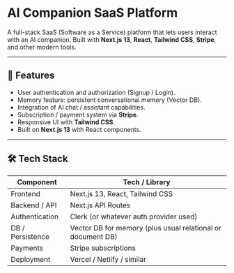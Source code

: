 # AI Companion SaaS Platform

A full-stack SaaS (Software as a Service) platform that lets users interact with an AI companion. Built with **Next.js 13**, **React**, **Tailwind CSS**, **Stripe**, and other modern tools.

---

## 🚀 Features

- User authentication and authorization (Signup / Login).  
- Memory feature: persistent conversational memory (Vector DB).  
- Integration of AI chat / assistant capabilities.  
- Subscription / payment system via **Stripe**.  
- Responsive UI with **Tailwind CSS**.  
- Built on **Next.js 13** with React components.  

---

## 🛠️ Tech Stack

| Component | Tech / Library |
|---|---|
| Frontend | Next.js 13, React, Tailwind CSS |
| Backend / API | Next.js API Routes |
| Authentication | Clerk (or whatever auth provider used) |
| DB / Persistence | Vector DB for memory (plus usual relational or document DB) |
| Payments | Stripe subscriptions |
| Deployment | Vercel / Netlify / similar |
